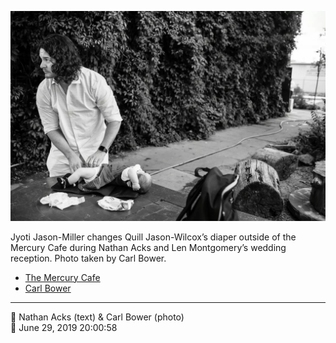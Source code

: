 ![Jyoti Jason-Miller changes Quill Jason-Wilcox’s diaper](assets/2019-06-29-set-3-the-reception-74.webp)

Jyoti Jason-Miller changes Quill Jason-Wilcox’s diaper outside of the Mercury Cafe during Nathan Acks and Len Montgomery’s wedding reception. Photo taken by Carl Bower.

* [The Mercury Cafe](http://mercurycafe.com)
* [Carl Bower](https://carlbowerphotos.com)

- - - -

<span aria-hidden="true">👥</span> Nathan Acks (text) & Carl Bower (photo)  
<span aria-hidden="true">📅</span> June 29, 2019 20:00:58
